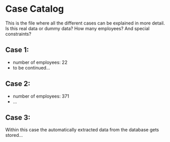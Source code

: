 # Case Catalog
This is the file where all the different cases can be explained in more detail.
Is this real data or dummy data? How many employees? And special constraints?

## Case 1:
- number of employees: 22
- to be continued...

## Case 2:
- number of employees: 371
- ...

## Case 3:
Within this case the automatically extracted data from the database gets stored...